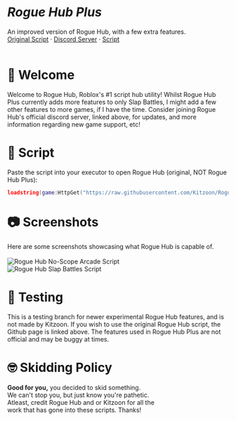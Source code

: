 # _Rogue Hub Plus_
An improved version of Rogue Hub, with a few extra features. <br>
[Original Script](https://github.com/Kitzoon/Rogue-Hub) · [Discord Server](https://discord.gg/c4xWZ4G4bx) · [Script](https://raw.githubusercontent.com/Kitzoon/Rogue-Hub/main/LOADSTRING.lua)
<br>
<br>
# 👋 Welcome
Welcome to Rogue Hub, Roblox's #1 script hub utility! Whilst Rogue Hub Plus currently adds more features to only Slap Battles, I might add a few other features to more games, if I have the time. Consider joining Rogue Hub's official discord server, linked above, for updates, and more information regarding new game support, etc!

# 💉 Script
Paste the script into your executor to open Rogue Hub (original, NOT Rogue Hub Plus):
```lua
loadstring(game:HttpGet("https://raw.githubusercontent.com/Kitzoon/Rogue-Hub/main/Main.lua", true))()
```

# 📷 Screenshots
Here are some screenshots showcasing what Rogue Hub is capable of.
<br>
<br>
![Rogue Hub No-Scope Arcade Script](https://cdn.discordapp.com/attachments/1022560613341335682/1022911870052618310/unknown.png)
<br>
![Rogue Hub Slap Battles Script](https://cdn.discordapp.com/attachments/1022560613341335682/1022912565271068702/unknown.png)
<br>
# 🧪 Testing
This is a testing branch for newer experimental Rogue Hub features, and is not made by Kitzoon. If you wish to use the original Rogue Hub script, the Github page is linked above. The features used in Rogue Hub Plus are not official and may be buggy at times.

# 🤓 Skidding Policy
**Good for you,** you decided to skid something. <br>
We can't stop you, but just know you're pathetic. <br>
Atleast, credit Rogue Hub and or Kitzoon for all the <br>
work that has gone into these scripts. Thanks!
